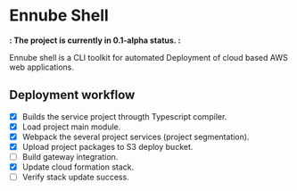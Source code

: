 # Ennube Shell

**: The project is currently in 0.1-alpha status. :**

Ennube shell is a CLI toolkit for automated Deployment of cloud based AWS
web applications.

## Deployment workflow

- [x] Builds the service project througth Typescript compiler.
- [x] Load project main module.
- [x] Webpack the several project services (project segmentation).
- [x] Upload project packages to S3 deploy bucket.
- [ ] Build gateway integration.
- [x] Update cloud formation stack.
- [ ] Verify stack update success.
